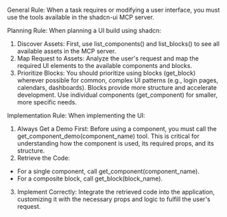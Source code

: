 General Rule:
When a task requires or modifying a user interface, you must use the tools available in the shadcn-ui MCP server.

Planning Rule:
When planning a UI build using shadcn:

1. Discover Assets: First, use list\_components() and list\_blocks() to see all available assets in the MCP server.
2. Map Request to Assets: Analyze the user's request and map the required UI elements to the available components and blocks.
3. Prioritize Blocks: You should prioritize using blocks (get\_block) wherever possible for common, complex UI patterns (e.g., login pages, calendars, dashboards). Blocks provide more structure and accelerate development. Use individual components (get\_component) for smaller, more specific needs.

Implementation Rule:
When implementing the UI:

1. Always Get a Demo First: Before using a component, you must call the get\_component\_demo(component\_name) tool. This is critical for understanding how the component is used, its required props, and its structure.
2. Retrieve the Code:

* For a single component, call get\_component(component\_name).
* For a composite block, call get\_block(block\_name).

3. Implement Correctly: Integrate the retrieved code into the application, customizing it with the necessary props and logic to fulfill the user's request.

